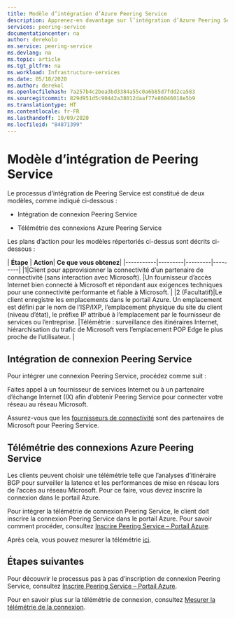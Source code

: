 ```yaml
---
title: Modèle d’intégration d’Azure Peering Service
description: Apprenez-en davantage sur l’intégration d’Azure Peering Service
services: peering-service
documentationcenter: na
author: derekolo
ms.service: peering-service
ms.devlang: na
ms.topic: article
ms.tgt_pltfrm: na
ms.workload: Infrastructure-services
ms.date: 05/18/2020
ms.author: derekol
ms.openlocfilehash: 7a257b4c2bea3bd3384a55c0a6b85d7fdd2ca583
ms.sourcegitcommit: 829d951d5c90442a38012daaf77e86046018e5b9
ms.translationtype: HT
ms.contentlocale: fr-FR
ms.lasthandoff: 10/09/2020
ms.locfileid: "84871399"
---
```

# <a name="onboarding-peering-service-model"></a>Modèle d’intégration de Peering Service

Le processus d’intégration de Peering Service est constitué de deux modèles, comme indiqué ci-dessous :

 - Intégration de connexion Peering Service

 - Télémétrie des connexions Azure Peering Service

Les plans d’action pour les modèles répertoriés ci-dessus sont décrits ci-dessous :

| **Étape** | **Action**| **Ce que vous obtenez**|
|-----------|---------|---------|---------|
|1|Client pour approvisionner la connectivité d’un partenaire de connectivité (sans interaction avec Microsoft). |Un fournisseur d’accès Internet bien connecté à Microsoft et répondant aux exigences techniques pour une connectivité performante et fiable à Microsoft.  |
|2 (Facultatif)|Le client enregistre les emplacements dans le portail Azure. Un emplacement est défini par le nom de l’ISP/IXP, l’emplacement physique du site du client (niveau d’état), le préfixe IP attribué à l’emplacement par le fournisseur de services ou l’entreprise.  |Télémétrie : surveillance des itinéraires Internet, hiérarchisation du trafic de Microsoft vers l’emplacement POP Edge le plus proche de l’utilisateur. |



## <a name="onboarding-peering-service-connection"></a>Intégration de connexion Peering Service

Pour intégrer une connexion Peering Service, procédez comme suit :

Faites appel à un fournisseur de services Internet ou à un partenaire d’échange Internet (IX) afin d’obtenir Peering Service pour connecter votre réseau au réseau Microsoft.

Assurez-vous que les [fournisseurs de connectivité](location-partners.md) sont des partenaires de Microsoft pour Peering Service. 

## <a name="onboarding-peering-service-connection-telemetry"></a>Télémétrie des connexions Azure Peering Service

Les clients peuvent choisir une télémétrie telle que l’analyses d’itinéraire BGP pour surveiller la latence et les performances de mise en réseau lors de l’accès au réseau Microsoft. Pour ce faire, vous devez inscrire la connexion dans le portail Azure.

Pour intégrer la télémétrie de connexion Peering Service, le client doit inscrire la connexion Peering Service dans le portail Azure. Pour savoir comment procéder, consultez [Inscrire Peering Service – Portail Azure](azure-portal.md).

Après cela, vous pouvez mesurer la télémétrie [ici](measure-connection-telemetry.md).

## <a name="next-steps"></a>Étapes suivantes

Pour découvrir le processus pas à pas d’inscription de connexion Peering Service, consultez [Inscrire Peering Service – Portail Azure](azure-portal.md).

Pour en savoir plus sur la télémétrie de connexion, consultez [Mesurer la télémétrie de la connexion](measure-connection-telemetry.md).
